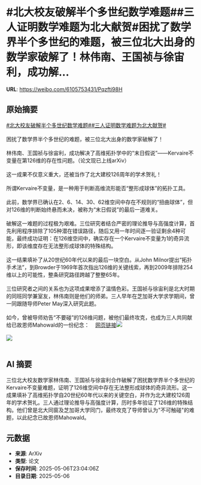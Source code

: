# #北大校友破解半个多世纪数学难题##三人证明数学难题为北大献贺#困扰了数学界半个多世纪的难题，被三位北大出身的数学家破解了！林伟南、王国祯与徐宙利，成功解...

**URL**: https://weibo.com/6105753431/Pqzfti98H

## 原始摘要

<a href="https://m.weibo.cn/search?containerid=231522type%3D1%26t%3D10%26q%3D%23%E5%8C%97%E5%A4%A7%E6%A0%A1%E5%8F%8B%E7%A0%B4%E8%A7%A3%E5%8D%8A%E4%B8%AA%E5%A4%9A%E4%B8%96%E7%BA%AA%E6%95%B0%E5%AD%A6%E9%9A%BE%E9%A2%98%23&amp;extparam=%23%E5%8C%97%E5%A4%A7%E6%A0%A1%E5%8F%8B%E7%A0%B4%E8%A7%A3%E5%8D%8A%E4%B8%AA%E5%A4%9A%E4%B8%96%E7%BA%AA%E6%95%B0%E5%AD%A6%E9%9A%BE%E9%A2%98%23" data-hide=""><span class="surl-text">#北大校友破解半个多世纪数学难题#</span></a><a href="https://m.weibo.cn/search?containerid=231522type%3D1%26t%3D10%26q%3D%23%E4%B8%89%E4%BA%BA%E8%AF%81%E6%98%8E%E6%95%B0%E5%AD%A6%E9%9A%BE%E9%A2%98%E4%B8%BA%E5%8C%97%E5%A4%A7%E7%8C%AE%E8%B4%BA%23&amp;extparam=%23%E4%B8%89%E4%BA%BA%E8%AF%81%E6%98%8E%E6%95%B0%E5%AD%A6%E9%9A%BE%E9%A2%98%E4%B8%BA%E5%8C%97%E5%A4%A7%E7%8C%AE%E8%B4%BA%23" data-hide=""><span class="surl-text">#三人证明数学难题为北大献贺#</span></a><br><br>困扰了数学界半个多世纪的难题，被三位北大出身的数学家破解了！<br><br>林伟南、王国祯与徐宙利，成功解决了高维拓扑学中的“末日假说”——Kervaire不变量在第126维的存在性问题。（论文现已上线arXiv）<br><br>这一成果不仅意义重大，还被当作了北大建校126周年的学术贺礼！<br><br>所谓Kervaire不变量，是一种用于判断高维流形能否“整形成球体”的拓扑工具。<br><br>此前，数学界已确认在2、6、14、30、62维空间中存在不规则的“扭曲球体”，但对126维的判断始终悬而未决，被称为“末日假说”的最后一道难关。<br><br>破解这一难题的过程极为艰难。三位研究者结合严密的理论推导与高强度计算，首先利用程序排除了105种潜在错误路径，随后又用一年时间逐一验证剩余4种可能，最终成功证明：在126维空间中，确实存在一个Kervaire不变量为1的奇异流形，即该维度存在无法整形成球体的特殊结构。<br><br>这一结果填补了从20世纪60年代以来的最后一块空白。从John Milnor提出“拓扑手术法”，到Browder于1969年首次指出126维的关键线索，再到2009年排除254维以上的可能性，整条研究路径跨越了整整65年。<br><br>三位研究者之间的关系也为这项成果增添了温情色彩。王国祯与徐宙利是北大时期的同班同学兼室友，林伟南则是他们的师弟。三人早年在芝加哥大学求学期间，曾一同跟随导师Peter May深入研究此题。<br><br>如今，曾被导师劝告“不要碰”的126维问题，被他们最终攻克，也成为三人共同献给已故恩师Mahowald的一份纪念：<a href="https://weibo.cn/sinaurl?u=https%3A%2F%2Fmp.weixin.qq.com%2Fs%2F_3xUh74-dVNmp7tGFubflA" data-hide=""><span class="url-icon"><img style="width: 1rem;height: 1rem" src="https://h5.sinaimg.cn/upload/2015/09/25/3/timeline_card_small_web_default.png" referrerpolicy="no-referrer"></span><span class="surl-text">网页链接</span></a><img style="" src="https://tvax1.sinaimg.cn/large/006Fd7o3gy1i15s8yn2joj30zk0c0wm2.jpg" referrerpolicy="no-referrer"><br><br><img style="" src="https://tvax1.sinaimg.cn/large/006Fd7o3gy1i15s90b2aej30rs0fk4ew.jpg" referrerpolicy="no-referrer"><br><br>

## AI 摘要

三位北大校友数学家林伟南、王国祯与徐宙利合作破解了困扰数学界半个多世纪的Kervaire不变量难题，证明了126维空间中存在无法整形成球体的奇异流形。这一成果填补了高维拓扑学自20世纪60年代以来的关键空白，并作为北大建校126周年的学术贺礼。三人通过理论推导与高强度计算，历时多年验证了126维的特殊结构。他们曾是北大同窗及芝加哥大学同门，最终攻克了导师曾认为"不可触碰"的难题，以此纪念已故恩师Mahowald。

## 元数据

- **来源**: ArXiv
- **类型**: 论文
- **保存时间**: 2025-05-06T23:04:06Z
- **目录日期**: 2025-05-06
